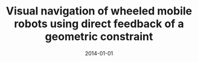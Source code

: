 ---
title: "Visual navigation of wheeled mobile robots using direct feedback of a geometric constraint"
collection: publications
permalink: /publication/2014-01-01-Visual-navigation-of-wheeled-mobile-robots-using-direct-feedback-of-a-geometric-constraint
date: 2014-01-01
venue: 'Autonomous Robots'
citation: ' H{\&apos;e}ctor Becerra,  Carlos Sag{\&quot;u}{\&apos;e}s,  Youcef Mezouar,  Jean-Bernard Hayet, &quot;Visual navigation of wheeled mobile robots using direct feedback of a geometric constraint.&quot; Autonomous Robots, 2014.'
---
